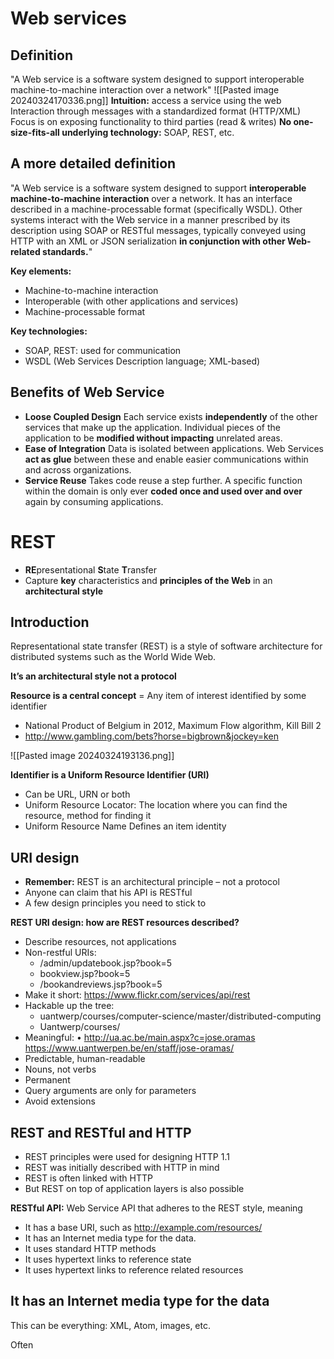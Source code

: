 # Web services
## Definition
"A Web service is a software system designed to support interoperable machine-to-machine interaction over a network"
![[Pasted image 20240324170336.png]]
**Intuition:** access a service using the web
Interaction through messages with a standardized format (HTTP/XML)
Focus is on exposing functionality to third parties (read & writes)
**No one-size-fits-all underlying technology:** SOAP, REST, etc.
## A more detailed definition
"A Web service is a software system designed to support **interoperable machine-to-machine interaction** over a network. It has an interface described in a machine-processable format (specifically WSDL). Other systems interact with the Web service in a manner prescribed by its description using SOAP or RESTful messages, typically conveyed using HTTP with an XML or JSON serialization **in conjunction with other Web-related standards.**"

**Key elements:**
- Machine-to-machine interaction
- Interoperable (with other applications and services) 
- Machine-processable format

**Key technologies:**
- SOAP, REST: used for communication 
- WSDL (Web Services Description language; XML-based)
## Benefits of Web Service
- **Loose Coupled Design**
	Each service exists **independently** of the other services that make up the application. Individual pieces of the application to be **modified without impacting** unrelated areas.
- **Ease of Integration**
	Data is isolated between applications. Web Services **act as glue** between these and enable easier communications within and across organizations.
- **Service Reuse**
	Takes code reuse a step further. A specific function within the domain is only ever **coded once and used over and over** again by consuming applications.
# REST
- **RE**presentational **S**tate **T**ransfer
- Capture **key** characteristics and **principles of the Web** in an **architectural style**
## Introduction
Representational state transfer (REST) is a style of software architecture for distributed systems such as the World Wide Web.

**It’s an architectural style not a protocol**

**Resource is a central concept**
= Any item of interest identified by some identifier
- National Product of Belgium in 2012, Maximum Flow algorithm, Kill Bill 2
- http://www.gambling.com/bets?horse=bigbrown&jockey=ken

![[Pasted image 20240324193136.png]]

**Identifier is a Uniform Resource Identifier (URI)**
- Can be URL, URN or both
- Uniform Resource Locator: 
	The location where you can find the resource, method for finding it
- Uniform Resource Name 
	Defines an item identity
## URI design
- **Remember:** REST is an architectural principle – not a protocol
- Anyone can claim that his API is RESTful
- A few design principles you need to stick to

**REST URI design: how are REST resources described?**
- Describe resources, not applications 
- Non-restful URIs: 
	- /admin/updatebook.jsp?book=5 
	- bookview.jsp?book=5 
	- /bookandreviews.jsp?book=5 
- Make it short: https://www.flickr.com/services/api/rest 
- Hackable up the tree: 
	- uantwerp/courses/computer-science/master/distributed-computing 
	- Uantwerp/courses/ 
- Meaningful: • http://ua.ac.be/main.aspx?c=jose.oramas https://www.uantwerpen.be/en/staff/jose-oramas/ 
- Predictable, human-readable 
- Nouns, not verbs 
- Permanent 
- Query arguments are only for parameters 
- Avoid extensions
## REST and RESTful and HTTP
- REST principles were used for designing HTTP 1.1
- REST was initially described with HTTP in mind 
- REST is often linked with HTTP 
- But REST on top of application layers is also possible

**RESTful API:**
Web Service API that adheres to the REST style, meaning
- It has a base URI, such as http://example.com/resources/ 
- It has an Internet media type for the data. 
- It uses standard HTTP methods 
- It uses hypertext links to reference state 
- It uses hypertext links to reference related resources
## It has an Internet media type for the data
This can be everything: XML, Atom, images, etc.

Often 